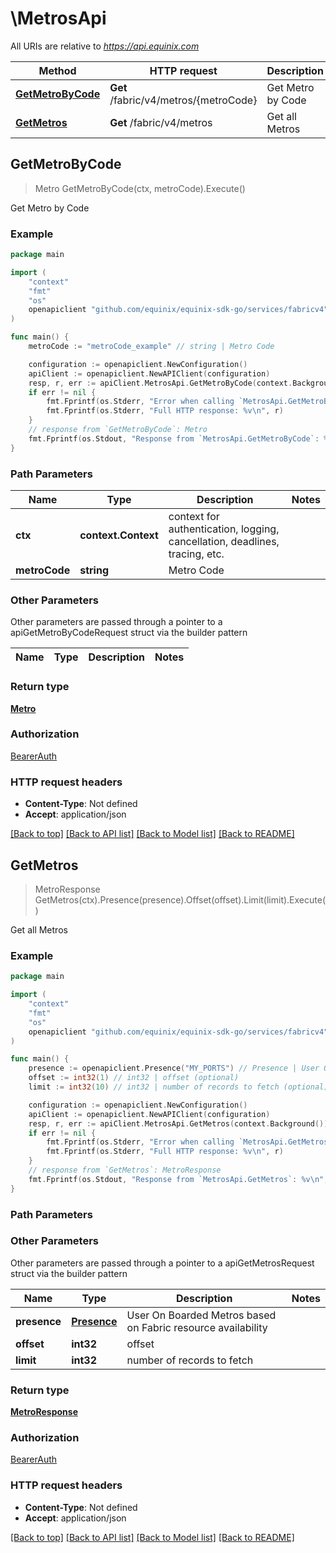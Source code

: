 # \MetrosApi

All URIs are relative to *https://api.equinix.com*

Method | HTTP request | Description
------------- | ------------- | -------------
[**GetMetroByCode**](MetrosApi.md#GetMetroByCode) | **Get** /fabric/v4/metros/{metroCode} | Get Metro by Code
[**GetMetros**](MetrosApi.md#GetMetros) | **Get** /fabric/v4/metros | Get all Metros



## GetMetroByCode

> Metro GetMetroByCode(ctx, metroCode).Execute()

Get Metro by Code



### Example

```go
package main

import (
	"context"
	"fmt"
	"os"
	openapiclient "github.com/equinix/equinix-sdk-go/services/fabricv4"
)

func main() {
	metroCode := "metroCode_example" // string | Metro Code

	configuration := openapiclient.NewConfiguration()
	apiClient := openapiclient.NewAPIClient(configuration)
	resp, r, err := apiClient.MetrosApi.GetMetroByCode(context.Background(), metroCode).Execute()
	if err != nil {
		fmt.Fprintf(os.Stderr, "Error when calling `MetrosApi.GetMetroByCode``: %v\n", err)
		fmt.Fprintf(os.Stderr, "Full HTTP response: %v\n", r)
	}
	// response from `GetMetroByCode`: Metro
	fmt.Fprintf(os.Stdout, "Response from `MetrosApi.GetMetroByCode`: %v\n", resp)
}
```

### Path Parameters


Name | Type | Description  | Notes
------------- | ------------- | ------------- | -------------
**ctx** | **context.Context** | context for authentication, logging, cancellation, deadlines, tracing, etc.
**metroCode** | **string** | Metro Code | 

### Other Parameters

Other parameters are passed through a pointer to a apiGetMetroByCodeRequest struct via the builder pattern


Name | Type | Description  | Notes
------------- | ------------- | ------------- | -------------


### Return type

[**Metro**](Metro.md)

### Authorization

[BearerAuth](../README.md#BearerAuth)

### HTTP request headers

- **Content-Type**: Not defined
- **Accept**: application/json

[[Back to top]](#) [[Back to API list]](../README.md#documentation-for-api-endpoints)
[[Back to Model list]](../README.md#documentation-for-models)
[[Back to README]](../README.md)


## GetMetros

> MetroResponse GetMetros(ctx).Presence(presence).Offset(offset).Limit(limit).Execute()

Get all Metros



### Example

```go
package main

import (
	"context"
	"fmt"
	"os"
	openapiclient "github.com/equinix/equinix-sdk-go/services/fabricv4"
)

func main() {
	presence := openapiclient.Presence("MY_PORTS") // Presence | User On Boarded Metros based on Fabric resource availability (optional)
	offset := int32(1) // int32 | offset (optional)
	limit := int32(10) // int32 | number of records to fetch (optional)

	configuration := openapiclient.NewConfiguration()
	apiClient := openapiclient.NewAPIClient(configuration)
	resp, r, err := apiClient.MetrosApi.GetMetros(context.Background()).Presence(presence).Offset(offset).Limit(limit).Execute()
	if err != nil {
		fmt.Fprintf(os.Stderr, "Error when calling `MetrosApi.GetMetros``: %v\n", err)
		fmt.Fprintf(os.Stderr, "Full HTTP response: %v\n", r)
	}
	// response from `GetMetros`: MetroResponse
	fmt.Fprintf(os.Stdout, "Response from `MetrosApi.GetMetros`: %v\n", resp)
}
```

### Path Parameters



### Other Parameters

Other parameters are passed through a pointer to a apiGetMetrosRequest struct via the builder pattern


Name | Type | Description  | Notes
------------- | ------------- | ------------- | -------------
 **presence** | [**Presence**](Presence.md) | User On Boarded Metros based on Fabric resource availability | 
 **offset** | **int32** | offset | 
 **limit** | **int32** | number of records to fetch | 

### Return type

[**MetroResponse**](MetroResponse.md)

### Authorization

[BearerAuth](../README.md#BearerAuth)

### HTTP request headers

- **Content-Type**: Not defined
- **Accept**: application/json

[[Back to top]](#) [[Back to API list]](../README.md#documentation-for-api-endpoints)
[[Back to Model list]](../README.md#documentation-for-models)
[[Back to README]](../README.md)

